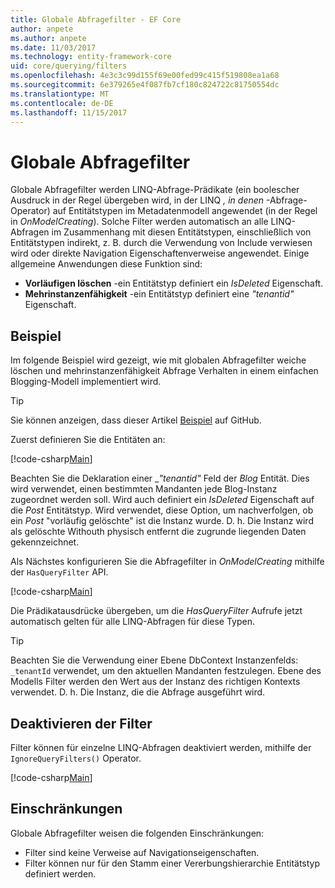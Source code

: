 ```yaml
---
title: Globale Abfragefilter - EF Core
author: anpete
ms.author: anpete
ms.date: 11/03/2017
ms.technology: entity-framework-core
uid: core/querying/filters
ms.openlocfilehash: 4e3c3c99d155f69e00fed99c415f519808ea1a68
ms.sourcegitcommit: 6e379265e4f087fb7cf180c824722c81750554dc
ms.translationtype: MT
ms.contentlocale: de-DE
ms.lasthandoff: 11/15/2017
---
```

# <a name="global-query-filters"></a>Globale Abfragefilter

Globale Abfragefilter werden LINQ-Abfrage-Prädikate (ein boolescher Ausdruck in der Regel übergeben wird, in der LINQ *, in denen* -Abfrage-Operator) auf Entitätstypen im Metadatenmodell angewendet (in der Regel in *OnModelCreating*). Solche Filter werden automatisch an alle LINQ-Abfragen im Zusammenhang mit diesen Entitätstypen, einschließlich von Entitätstypen indirekt, z. B. durch die Verwendung von Include verwiesen wird oder direkte Navigation Eigenschaftenverweise angewendet. Einige allgemeine Anwendungen diese Funktion sind:

* **Vorläufigen löschen** -ein Entitätstyp definiert ein *IsDeleted* Eigenschaft.
* **Mehrinstanzenfähigkeit** -ein Entitätstyp definiert eine *"tenantid"* Eigenschaft.

## <a name="example"></a>Beispiel

Im folgende Beispiel wird gezeigt, wie mit globalen Abfragefilter weiche löschen und mehrinstanzenfähigkeit Abfrage Verhalten in einem einfachen Blogging-Modell implementiert wird.

> [!TIP]
> Sie können anzeigen, dass dieser Artikel [Beispiel](https://github.com/aspnet/EntityFrameworkCore/tree/dev/samples/QueryFilters) auf GitHub.

Zuerst definieren Sie die Entitäten an:

[!code-csharp[Main](../../../efcore-dev/samples/QueryFilters/Program.cs#Entities)]

Beachten Sie die Deklaration einer __"tenantid"_ Feld der _Blog_ Entität. Dies wird verwendet, einen bestimmten Mandanten jede Blog-Instanz zugeordnet werden soll. Wird auch definiert ein _IsDeleted_ Eigenschaft auf die _Post_ Entitätstyp. Wird verwendet, diese Option, um nachverfolgen, ob ein _Post_ "vorläufig gelöschte" ist die Instanz wurde. D. h. Die Instanz wird als gelöschte Withouth physisch entfernt die zugrunde liegenden Daten gekennzeichnet.

Als Nächstes konfigurieren Sie die Abfragefilter in _OnModelCreating_ mithilfe der ```HasQueryFilter``` API.

[!code-csharp[Main](../../../efcore-dev/samples/QueryFilters/Program.cs#Configuration)]

Die Prädikatausdrücke übergeben, um die _HasQueryFilter_ Aufrufe jetzt automatisch gelten für alle LINQ-Abfragen für diese Typen.

> [!TIP]
> Beachten Sie die Verwendung einer Ebene DbContext Instanzenfelds: ```_tenantId``` verwendet, um den aktuellen Mandanten festzulegen. Ebene des Modells Filter werden den Wert aus der Instanz des richtigen Kontexts verwendet. D. h. Die Instanz, die die Abfrage ausgeführt wird.

## <a name="disabling-filters"></a>Deaktivieren der Filter

Filter können für einzelne LINQ-Abfragen deaktiviert werden, mithilfe der ```IgnoreQueryFilters()``` Operator.

[!code-csharp[Main](../../../efcore-dev/samples/QueryFilters/Program.cs#IgnoreFilters)]

## <a name="limitations"></a>Einschränkungen

Globale Abfragefilter weisen die folgenden Einschränkungen:

* Filter sind keine Verweise auf Navigationseigenschaften.
* Filter können nur für den Stamm einer Vererbungshierarchie Entitätstyp definiert werden.
